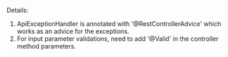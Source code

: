 Details:

1. ApiExceptionHandler is annotated with '@RestControllerAdvice' which works as an advice for the exceptions.
2. For input parameter validations, need to add '@Valid' in the controller method parameters.